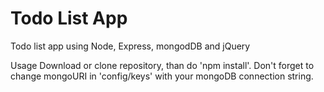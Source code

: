 # Todo List App

Todo list app using Node, Express, mongodDB and jQuery

Usage
Download or clone repository, than do 'npm install'. Don't forget to change mongoURI in 'config/keys' with your mongoDB connection string.
